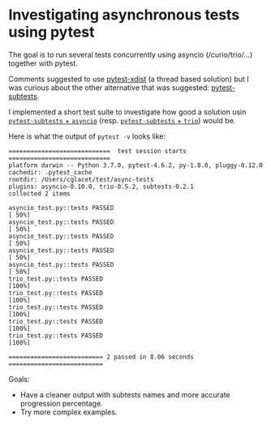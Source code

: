 # Investigating asynchronous tests using pytest

The goal is to run several tests concurrently using asyncio (/curio/trio/...) together with pytest.

Comments suggested to use [pytest-xdist][pytest-xdist] (a thread based solution) but I was curious
about the other alternative that was suggested:
 [pytest-subtests][pytest-subtests].

 I implemented a short test suite to investigate how good a solution
 usin [`pytest-subtests` + `asyncio`](asyncio_test.py) (resp. [`pytest-subtests` + `trio`](trio_test.py)) would be.

 Here is what the output of `pytest -v` looks like:

 ```
============================  test session starts ============================
platform darwin -- Python 3.7.0, pytest-4.6.2, py-1.8.0, pluggy-0.12.0
cachedir: .pytest_cache
rootdir: /Users/cglacet/test/async-tests
plugins: asyncio-0.10.0, trio-0.5.2, subtests-0.2.1
collected 2 items

asyncio_test.py::tests PASSED                                           [ 50%]
asyncio_test.py::tests PASSED                                           [ 50%]
asyncio_test.py::tests PASSED                                           [ 50%]
asyncio_test.py::tests PASSED                                           [ 50%]
asyncio_test.py::tests PASSED                                           [ 50%]
trio_test.py::tests PASSED                                              [100%]
trio_test.py::tests PASSED                                              [100%]
trio_test.py::tests PASSED                                              [100%]
trio_test.py::tests PASSED                                              [100%]
trio_test.py::tests PASSED                                              [100%]

========================== 2 passed in 8.06 seconds ==========================
 ```

 Goals:
  - Have a cleaner output with subtests names and more accurate progression percentage.
  - Try more complex examples.

[pytest-xdist]: https://pypi.org/project/pytest-xdist/
[pytest-subtests]: https://pypi.org/project/pytest-subtests/
